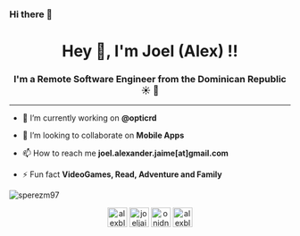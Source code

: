 ### Hi there 👋

<!--
**JoelJaimeB/joeljaimeb** is a ✨ _special_ ✨ repository because its `README.md` (this file) appears on your GitHub profile.

Here are some ideas to get you started:

- 🔭 I’m currently working on ...
- 🌱 I’m currently learning ...
- 👯 I’m looking to collaborate on ...
- 🤔 I’m looking for help with ...
- 💬 Ask me about ...
- 📫 How to reach me: ...
- 😄 Pronouns: ...
- ⚡ Fun fact: ...
-->

<h1 align="center">Hey 👋, I'm Joel (Alex) !!</h1>
<h3 align="center">I'm a Remote Software Engineer from the Dominican Republic ☀️ 🌴</h3>
<hr/>

- 🔭 I’m currently working on **@opticrd**

- 👯 I’m looking to collaborate on **Mobile Apps**

- 📫 How to reach me **joel.alexander.jaime[at]gmail.com**

- ⚡ Fun fact **VideoGames, Read, Adventure and Family**

<img src="https://github-readme-stats.vercel.app/api?username=sperezm97&show_icons=true" alt="sperezm97" /> </p>

<p align="center">
<a href="https://twitter.com/alexblandinoo" target="blank"><img align="center" src="https://cdn.jsdelivr.net/npm/simple-icons@3.0.1/icons/twitter.svg" alt="alexblandinoo" height="35" width="35" /></a>
<a href="https://linkedin.com/in/joeljaimeb" target="blank"><img align="center" src="https://cdn.jsdelivr.net/npm/simple-icons@3.0.1/icons/linkedin.svg" alt="joeljaimeb" height="35" width="35" /></a>
<a href="https://fb.com/onidnalbj" target="blank"><img align="center" src="https://cdn.jsdelivr.net/npm/simple-icons@3.0.1/icons/facebook.svg" alt="onidnalbj" height="35" width="35" /></a>
<a href="https://instagram.com/alexblandino" target="blank"><img align="center" src="https://cdn.jsdelivr.net/npm/simple-icons@3.0.1/icons/instagram.svg" alt="alexblandino" height="35" width="35" /></a>
</p>
